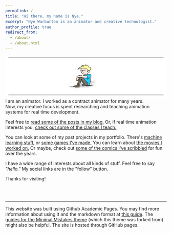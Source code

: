 ```yaml
---
permalink: /
title: "Hi there, my name is Nye."
excerpt: "Nye Warburton is an animator and creative technologist."
author_profile: true
redirect_from:
  - /about/
  - /about.html
---
```

![Nye Warburton](images\nyetoon_header.png)
<br>
I am an animator. I worked as a contract animator for many years. <br>
Now, my creative focus is spent researching and teaching animation systems for real time development.
<br>

Feel free to [read some of the posts in my blog.](https://nyeguy.github.io/year-archive/)
Or, if real time animation interests you, [check out some of the classes I teach.](https://nyeguy.github.io/teaching/)
<br>

You can look at some of my past projects in my portfolio. There's [machine learning stuff,](https://nyeguy.github.io/portfolio/2020-05-01-machine-learning-experiments) or [some games I've made.](https://nyeguy.github.io/portfolio/2020-05-06-game-development) You can learn about [the movies I worked on.](https://nyeguy.github.io/portfolio/2020-05-10-previsualization) Or maybe, check out [some of the comics I've scribbled](https://nyeguy.github.io/teaching/) for fun over the years.
<br>

I have a wide range of interests about all kinds of stuff. Feel free to say *"hello."*
My social links are in the "follow" button.
<br>

Thanks for visiting!

<br>
<br>




------
This website was built using Github Academic Pages. You may find more information about using it and the markdown format at [this guide](https://academicpages.github.io/markdown/). The [guides for the Minimal Mistakes theme](https://mmistakes.github.io/minimal-mistakes/docs/configuration/) (which this theme was forked from) might also be helpful. The site is hosted through GitHub pages.
